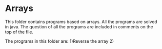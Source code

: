 # Arrays
This folder contains programs based on arrays. All the programs are solved in java.
The question of all the programs are included in comments on the top of the file.

The programs in this folder are:
1)Reverse the array
2)